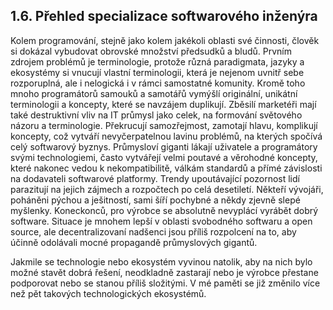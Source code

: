 ## 1.6. Přehled specializace softwarového inženýra

Kolem programování, stejně jako kolem jakékoli oblasti své činnosti, člověk si dokázal vybudovat obrovské množství předsudků a bludů. Prvním zdrojem problémů je terminologie, protože různá paradigmata, jazyky a ekosystémy si vnucují vlastní terminologii, která je nejenom uvnitř sebe rozporuplná, ale i nelogická i v rámci samostatné komunity. Kromě toho mnoho programátorů samouků a samotářů vymýšlí originální, unikátní terminologii a koncepty, které se navzájem duplikují. Zběsilí marketéři mají také destruktivní vliv na IT průmysl jako celek, na formování světového názoru a terminologie. Překrucují samozřejmost, zamotají hlavu, komplikují koncepty, což vytváří nevyčerpatelnou lavinu problémů, na kterých spočívá celý softwarový byznys. Průmysloví giganti lákají uživatele a programátory svými technologiemi, často vytvářejí velmi poutavé a věrohodné koncepty, které nakonec vedou k nekompatibilitě, válkám standardů a přímé závislosti na dodavateli softwarové platformy. Trendy upoutávající pozornost lidí parazitují na jejich zájmech a rozpočtech po celá desetiletí. Někteří vývojáři, poháněni pýchou a ješitností, sami šíří pochybné a někdy zjevně slepé myšlenky. Koneckonců, pro výrobce se absolutně nevyplácí vyrábět dobrý software. Situace je mnohem lepší v oblasti svobodného softwaru a open source, ale decentralizovaní nadšenci jsou příliš rozpolcení na to, aby účinně odolávali mocné propagandě průmyslových gigantů.

Jakmile se technologie nebo ekosystém vyvinou natolik, aby na nich bylo možné stavět dobrá řešení, neodkladně zastarají nebo je výrobce přestane podporovat nebo se stanou příliš složitými. V mé paměti se již změnilo více než pět takových technologických ekosystémů.
